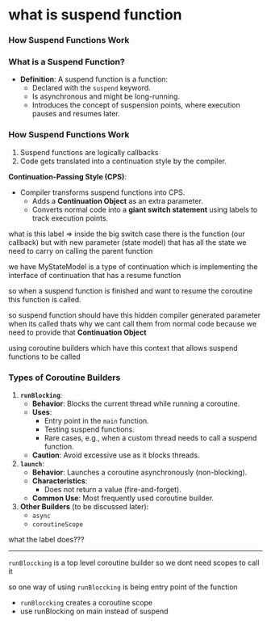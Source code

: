 # what is suspend function

### **How Suspend Functions Work**

### **What is a Suspend Function?**

- **Definition**: A suspend function is a function:
    - Declared with the `suspend` keyword.
    - Is asynchronous and might be long-running.
    - Introduces the concept of suspension points, where execution pauses and resumes later.

### **How Suspend Functions Work**

1. Suspend functions are logically callbacks
2. Code gets translated into a continuation style by the compiler.

**Continuation-Passing Style (CPS)**:

- Compiler transforms suspend functions into CPS.
    - Adds a **Continuation Object** as an extra parameter.
    - Converts normal code into a **giant switch statement** using labels to track execution points.

what is this label ⇒ inside the big switch case there is the function (our callback) but with new parameter (state model) that has all the state we need to carry on calling the parent function

we have MyStateModel  is a type of continuation which is implementing the interface of continuation that has a resume function 

so when a suspend function is finished and want to resume the coroutine this function is called.

so suspend function should have this hidden compiler generated parameter when its called thats why we cant call them from normal code because we need to provide that **Continuation Object** 

using coroutine builders which have this context that allows suspend functions to be called

### **Types of Coroutine Builders**

1. **`runBlocking`**:
    - **Behavior**: Blocks the current thread while running a coroutine.
    - **Uses**:
        - Entry point in the `main` function.
        - Testing suspend functions.
        - Rare cases, e.g., when a custom thread needs to call a suspend function.
    - **Caution**: Avoid excessive use as it blocks threads.
2. **`launch`**:
    - **Behavior**: Launches a coroutine asynchronously (non-blocking).
    - **Characteristics**:
        - Does not return a value (fire-and-forget).
    - **Common Use**: Most frequently used coroutine builder.
3. **Other Builders** (to be discussed later):
    - `async`
    - `coroutineScope`

what the label does???

---

`runBloccking` is a top level coroutine builder so we dont need scopes to call it

so one way of using `runBloccking` is being entry point of the function

- `runBloccking` creates a coroutine scope
- use runBlocking on main instead of suspend